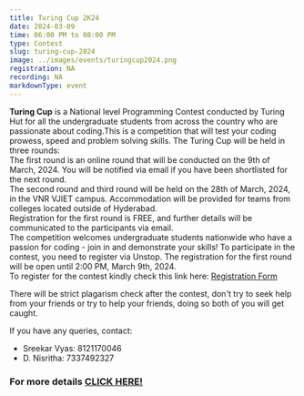 ```yaml
---
title: Turing Cup 2K24
date: 2024-03-09
time: 06:00 PM to 08:00 PM
type: Contest
slug: turing-cup-2024
image: ../images/events/turingcup2024.png
registration: NA
recording: NA
markdownType: event
---
```


<!-- registration link expired  https://unstop.com/o/CrlhSpi?lb=btnY88sc -->

**Turing Cup** is a National level Programming Contest conducted by Turing Hut for all the undergraduate students from across the country who are passionate about coding.This is a competition that will test your coding prowess, speed and problem solving skills.
The Turing Cup will be held in three rounds:<br/>
The first round is an online round that will be conducted on the 9th of March, 2024. You will be notified via email if you have been shortlisted for the next round.<br/>
The second round and third round will be held on the 28th of March, 2024, in the VNR VJIET campus. Accommodation will be provided for teams from colleges located outside of Hyderabad. <br/>
Registration for the first round is FREE, and further details will be communicated to the participants via email.<br/>
The competition welcomes undergraduate students nationwide who have a passion for coding - join in and demonstrate your skills! To participate in the contest, you need to register via Unstop. The registration for the first round will be open until 2:00 PM, March 9th, 2024.<br/>
To register for the contest kindly check this link here: [Registration Form](https://unstop.com/o/CrlhSpi?lb=btnY88sc)

There will be strict plagarism check after the contest, don't try to seek help from your friends or try to help your friends, doing so both of you will get caught.

If you have any queries, contact:

- Sreekar Vyas: 8121170046
- D. Nisritha: 7337492327

### For more details [CLICK HERE!](https://drive.google.com/file/d/1SrWLA-6psSmkW8QLzJukpljjif39AqGi/view)
